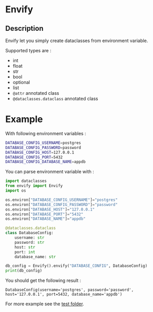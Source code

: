 # Envify

## Description

Envify let you simply create dataclasses from environment variable.

Supported types are : 
* int
* float
* str
* bool
* optional
* list
* `@attr` annotated class
* `@dataclasses.dataclass` annotated class

# Example

With following environment variables :
```bash
DATABASE_CONFIG_USERNAME=postgres
DATABASE_CONFIG_PASSWORD=password
DATABASE_CONFIG_HOST=127.0.0.1
DATABASE_CONFIG_PORT=5432
DATABASE_CONFIG_DATABASE_NAME=appdb
```

You can parse environment variable with :
```python
import dataclasses
from envify import Envify
import os

os.environ["DATABASE_CONFIG_USERNAME"]="postgres"
os.environ["DATABASE_CONFIG_PASSWORD"]="password"
os.environ["DATABASE_HOST"]="127.0.0.1"
os.environ["DATABASE_PORT"]="5432"
os.environ["DATABASE_NAME"]="appdb"

@dataclasses.dataclass
class DatabaseConfig:
    username: str
    password: str
    host: str
    port: int
    database_name: str

db_config = Envify().envify("DATABASE_CONFIG", DatabaseConfig)
print(db_config)
```

You should get the following result :
```
DatabaseConfig(username='postgres', password='password', host='127.0.0.1', port=5432, database_name='appdb')
```

For more example see the [test folder](./tests).